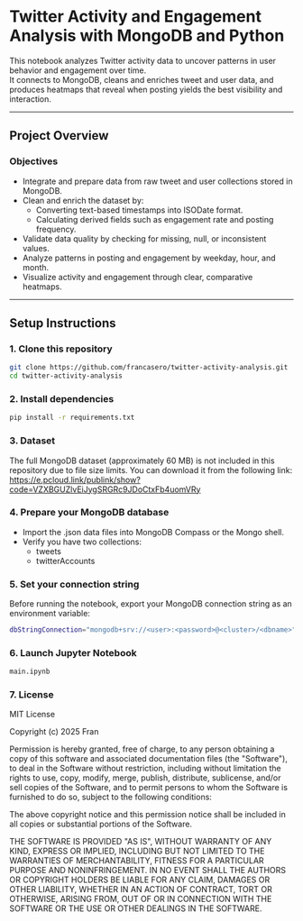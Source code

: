 # Twitter Activity and Engagement Analysis with MongoDB and Python

This notebook analyzes Twitter activity data to uncover patterns in user behavior and engagement over time.  
It connects to MongoDB, cleans and enriches tweet and user data, and produces heatmaps that reveal when posting yields the best visibility and interaction.

---

## Project Overview

### Objectives
- Integrate and prepare data from raw tweet and user collections stored in MongoDB.  
- Clean and enrich the dataset by:
  - Converting text-based timestamps into ISODate format.
  - Calculating derived fields such as engagement rate and posting frequency.  
- Validate data quality by checking for missing, null, or inconsistent values.  
- Analyze patterns in posting and engagement by weekday, hour, and month.  
- Visualize activity and engagement through clear, comparative heatmaps.  

---

## Setup Instructions

### 1. Clone this repository
```bash
git clone https://github.com/francasero/twitter-activity-analysis.git
cd twitter-activity-analysis
```

### 2. Install dependencies
```bash
pip install -r requirements.txt
```

### 3. Dataset
The full MongoDB dataset (approximately 60 MB) is not included in this repository due to file size limits.
You can download it from the following link:
https://e.pcloud.link/publink/show?code=VZXBGUZlvEiJygSRGRc9JDoCtxFb4uomVRy

### 4. Prepare your MongoDB database
- Import the .json data files into MongoDB Compass or the Mongo shell.  
- Verify you have two collections:
  - tweets  
  - twitterAccounts  

### 5. Set your connection string
Before running the notebook, export your MongoDB connection string as an environment variable:
```bash
dbStringConnection="mongodb+srv://<user>:<password>@<cluster>/<dbname>"
```

### 6. Launch Jupyter Notebook
```bash
main.ipynb
```

### 7. License

MIT License

Copyright (c) 2025 Fran

Permission is hereby granted, free of charge, to any person obtaining a copy
of this software and associated documentation files (the "Software"), to deal
in the Software without restriction, including without limitation the rights
to use, copy, modify, merge, publish, distribute, sublicense, and/or sell
copies of the Software, and to permit persons to whom the Software is
furnished to do so, subject to the following conditions:

The above copyright notice and this permission notice shall be included in all
copies or substantial portions of the Software.

THE SOFTWARE IS PROVIDED "AS IS", WITHOUT WARRANTY OF ANY KIND, EXPRESS OR
IMPLIED, INCLUDING BUT NOT LIMITED TO THE WARRANTIES OF MERCHANTABILITY,
FITNESS FOR A PARTICULAR PURPOSE AND NONINFRINGEMENT. IN NO EVENT SHALL THE
AUTHORS OR COPYRIGHT HOLDERS BE LIABLE FOR ANY CLAIM, DAMAGES OR OTHER
LIABILITY, WHETHER IN AN ACTION OF CONTRACT, TORT OR OTHERWISE, ARISING FROM,
OUT OF OR IN CONNECTION WITH THE SOFTWARE OR THE USE OR OTHER DEALINGS IN THE
SOFTWARE.
